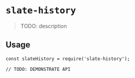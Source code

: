 # `slate-history`

> TODO: description

## Usage

```
const slateHistory = require('slate-history');

// TODO: DEMONSTRATE API
```
